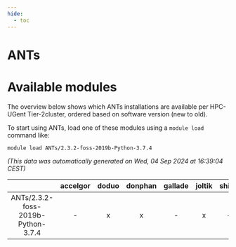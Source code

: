 ```yaml
---
hide:
  - toc
---
```


ANTs
====

# Available modules


The overview below shows which ANTs installations are available per HPC-UGent Tier-2cluster, ordered based on software version (new to old).

To start using ANTs, load one of these modules using a `module load` command like:

```shell
module load ANTs/2.3.2-foss-2019b-Python-3.7.4
```

*(This data was automatically generated on Wed, 04 Sep 2024 at 16:39:04 CEST)*  

| |accelgor|doduo|donphan|gallade|joltik|shinx|skitty|
| :---: | :---: | :---: | :---: | :---: | :---: | :---: | :---: |
|ANTs/2.3.2-foss-2019b-Python-3.7.4|-|x|x|-|x|-|x|
